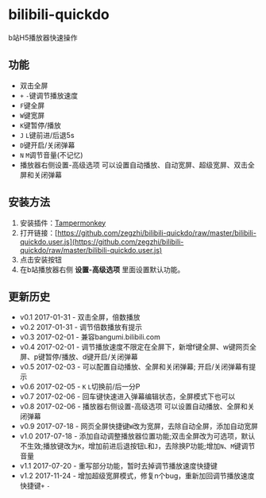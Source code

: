 # bilibili-quickdo
b站H5播放器快速操作

## 功能
- 双击全屏
- ```+``` ```-```键调节播放速度
- ```F```键全屏
- ```W```键宽屏
- ```K```键暂停/播放
- ```J``` ```L```键前进/后退5s
- ```D```键开启/关闭弹幕
- ```N``` ```M```调节音量(不记忆)
- 播放器右侧设置-高级选项 可以设置自动播放、自动宽屏、超级宽屏、双击全屏和关闭弹幕

## 安装方法
1. 安装插件：[Tampermonkey](http://tampermonkey.net/)
2. 打开链接：[https://github.com/zegzhi/bilibili-quickdo/raw/master/bilibili-quickdo.user.js](https://github.com/zegzhi/bilibili-quickdo/raw/master/bilibili-quickdo.user.js)
3. 点击安装按钮
4. 在b站播放器右侧 **设置-高级选项** 里面设置默认功能。

## 更新历史
- v0.1  2017-01-31 - 双击全屏，倍数播放
- v0.2  2017-01-31 - 调节倍数播放有提示
- v0.3  2017-02-01 - 兼容bangumi.bilibili.com
- v0.4  2017-02-01 - 调节播放速度不限定在全屏下，新增f键全屏、w键网页全屏、p键暂停/播放、d键开启/关闭弹幕
- v0.5  2017-02-03 - 可以配置自动播放、全屏和关闭弹幕; 开启/关闭弹幕有提示
- v0.6  2017-02-05 - ```K``` ```L```切换前/后一分P
- v0.7  2017-02-06 - 回车键快速进入弹幕编辑状态，全屏模式下也可以
- v0.8  2017-02-06 - 播放器右侧设置-高级选项 可以设置自动播放、全屏和关闭弹幕
- v0.9  2017-07-18 - 网页全屏快捷键```W```改为宽屏，去除自动全屏，添加自动宽屏
- v1.0  2017-07-18 - 添加自动调整播放器位置功能;双击全屏改为可选项，默认不生效;播放键改为```K```，增加前进后退按钮```L```和```J```，去除换P功能;增加```N```、```M```键调节音量
- v1.1  2017-07-20 - 重写部分功能，暂时去掉调节播放速度快捷键
- v1.2  2017-11-24 - 增加超级宽屏模式，修复n个bug，重新加回调节播放速度快捷键```+``` ```-```